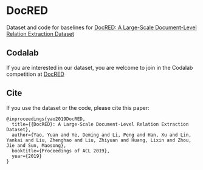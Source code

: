 # DocRED
Dataset and code for baselines for [DocRED: A Large-Scale Document-Level Relation Extraction Dataset](https://arxiv.org/abs/1906.06127)

## Codalab
If you are interested in our dataset, you are welcome to join in the Codalab competition at [DocRED](https://competitions.codalab.org/competitions/23392)

## Cite
If you use the dataset or the code, please cite this paper:
```
@inproceedings{yao2019DocRED,
  title={{DocRED}: A Large-Scale Document-Level Relation Extraction Dataset},
  author={Yao, Yuan and Ye, Deming and Li, Peng and Han, Xu and Lin, Yankai and Liu, Zhenghao and Liu, Zhiyuan and Huang, Lixin and Zhou, Jie and Sun, Maosong},
  booktitle={Proceedings of ACL 2019},
  year={2019}
}
```
